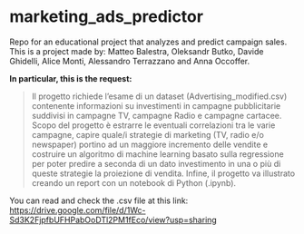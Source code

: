 # marketing_ads_predictor
Repo for an educational project that analyzes and predict campaign sales.
This is a project made by: Matteo Balestra, Oleksandr Butko, Davide Ghidelli, Alice Monti, Alessandro Terrazzano and Anna Occoffer.

**In particular, this is the request:**

> Il progetto richiede l’esame di un dataset (Advertising_modified.csv) contenente informazioni su investimenti in campagne pubblicitarie suddivisi in campagne TV, campagne Radio e campagne cartacee. Scopo del progetto è estrarre le eventuali correlazioni tra le varie campagne, capire quale/i strategie di marketing (TV, radio e/o newspaper) portino ad un maggiore incremento delle vendite e costruire un algoritmo di machine learning basato sulla regressione per poter predire a seconda di un dato investimento in una o più di queste strategie la proiezione di vendita.
Infine, il progetto va illustrato creando un report con un notebook di Python (.ipynb).

You can read and check the .csv file at this link: https://drive.google.com/file/d/1Wc-Sd3K2FjpfbUFHPabOoDTl2PM1fEco/view?usp=sharing

